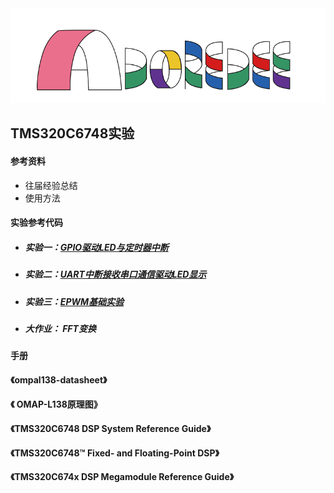 <div align =center><img src="https://github.com/kangzhiheng/GuideOfProgram/blob/master/src/adoredee.png"/></div>

## TMS320C6748实验

#### 参考资料  #### 

- 往届经验总结
- 使用方法

#### 实验参考代码

- ##### 实验一：[GPIO驱动LED与定时器中断](https://github.com/kangzhiheng/TMS320C6748/tree/master/%E5%AE%9E%E9%AA%8C%E5%8F%82%E8%80%83%E4%BB%A3%E7%A0%81/%E5%AE%9E%E9%AA%8C%E4%B8%80)

- ##### 实验二：[UART中断接收串口通信驱动LED显示](https://github.com/kangzhiheng/TMS320C6748/tree/master/%E5%AE%9E%E9%AA%8C%E5%8F%82%E8%80%83%E4%BB%A3%E7%A0%81/%E5%AE%9E%E9%AA%8C%E4%BA%8C)

- ##### 实验三：[**EPWM基础实验**](https://github.com/kangzhiheng/TMS320C6748/tree/master/%E5%AE%9E%E9%AA%8C%E5%8F%82%E8%80%83%E4%BB%A3%E7%A0%81/%E5%AE%9E%E9%AA%8C%E4%B8%89)

- ##### 大作业： **FFT变换**

#### 手册 

#### 《ompal138-datasheet》

#### 《 OMAP-L138原理图》

#### 《**TMS320C6748 DSP System Reference Guide**》

#### 《**TMS320C6748™ Fixed- and Floating-Point DSP**》

#### 《**TMS320C674x DSP Megamodule Reference Guide**》

